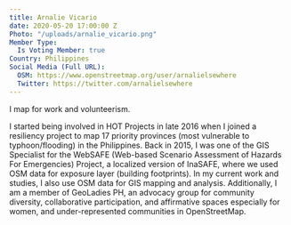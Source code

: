 ```yaml
---
title: Arnalie Vicario
date: 2020-05-20 17:00:00 Z
Photo: "/uploads/arnalie_vicario.png"
Member Type:
  Is Voting Member: true
Country: Philippines
Social Media (Full URL):
  OSM: https://www.openstreetmap.org/user/arnalielsewhere
  Twitter: https://twitter.com/arnalielsewhere
---
```


I map for work and volunteerism.

I started being involved in HOT Projects in late 2016 when I joined a resiliency project to map 17 priority provinces (most vulnerable to typhoon/flooding) in the Philippines. Back in 2015, I was one of the GIS Specialist for the WebSAFE (Web-based Scenario Assessment of Hazards For Emergencies) Project, a localized version of InaSAFE, where we used OSM data for exposure layer (building footprints). In my current work and studies, I also use OSM data for GIS mapping and analysis. Additionally, I am a member of GeoLadies PH, an advocacy group for community diversity, collaborative participation, and affirmative spaces especially for women, and under-represented communities in OpenStreetMap.
